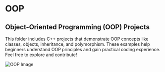 # OOP

## Object-Oriented Programming (OOP) Projects

This folder includes C++ projects that demonstrate OOP concepts like classes, objects, inheritance, and polymorphism. These examples help beginners understand OOP principles and gain practical coding experience. Feel free to explore and contribute!

![OOP Image](https://media.istockphoto.com/id/1334768190/vector/oop-object-oriented-programming-acronym.jpg?s=612x612&w=0&k=20&c=srCoPvK8egilkl5jeNNVq1dcjpggjEArb6xPagZIdP0=)
